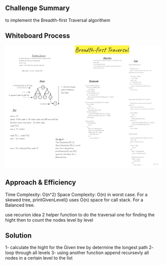 ## Challenge Summary
to implement the Breadth-first Traversal algorithem 


## Whiteboard Process
![whiteboard](./tree_breadth_first/Challenge_17.jpg)

## Approach & Efficiency
Time Complexity: O(n^2) 
Space Complexity: O(n) in worst case. For a skewed tree, printGivenLevel() uses O(n) space for call stack. For a Balanced tree.

use recurion idea  2 helper function to do the traversal one for finding the hight then to count the  nodes level by level 

## Solution
1- calculate the hight for the Given tree  by determine the longest path
2- loop through all levels
3- using another function append recursevly all nodes in a certain level to the list